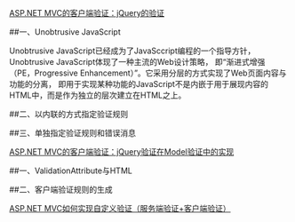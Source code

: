 ﻿[ASP.NET MVC的客户端验证：jQuery的验证 ](http://www.cnblogs.com/artech/archive/2012/06/17/client-validation-01.html)

##一、Unobtrusive JavaScript

Unobtrusive JavaScript已经成为了JavaSccript编程的一个指导方针，Unobtrusive JavaScript体现了一种主流的Web设计策略，
即“渐进式增强（PE，Progressive Enhancement）”。它采用分层的方式实现了Web页面内容与功能的分离，
即用于实现某种功能的JavaScript不是内嵌于用于展现内容的HTML中，而是作为独立的层次建立在HTML之上。

##二、以内联的方式指定验证规则


##三、单独指定验证规则和错误消息


[ASP.NET MVC的客户端验证：jQuery验证在Model验证中的实现 ](http://www.cnblogs.com/artech/archive/2012/06/18/client-validation-02.html)

##一、ValidationAttribute与HTML

##二、客户端验证规则的生成


[ASP.NET MVC如何实现自定义验证（服务端验证+客户端验证） ](http://www.cnblogs.com/artech/archive/2012/05/15/custom-client-validation.html)

